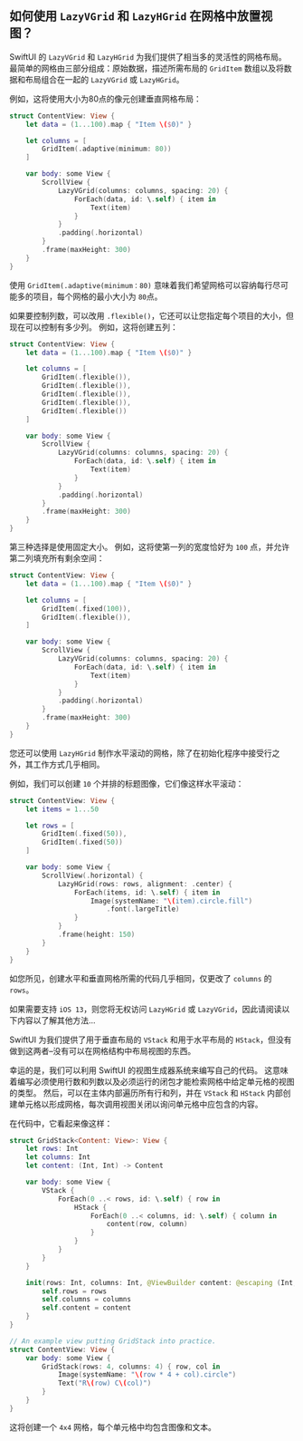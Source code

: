 如何使用 `LazyVGrid` 和 `LazyHGrid` 在网格中放置视图？
---

SwiftUI 的 `LazyVGrid` 和 `LazyHGrid` 为我们提供了相当多的灵活性的网格布局。 最简单的网格由三部分组成：原始数据，描述所需布局的 `GridItem` 数组以及将数据和布局组合在一起的 `LazyVGrid` 或 `LazyHGrid`。

例如，这将使用大小为80点的像元创建垂直网格布局：

```swift
struct ContentView: View {
    let data = (1...100).map { "Item \($0)" }

    let columns = [
        GridItem(.adaptive(minimum: 80))
    ]

    var body: some View {
        ScrollView {
            LazyVGrid(columns: columns, spacing: 20) {
                ForEach(data, id: \.self) { item in
                    Text(item)
                }
            }
            .padding(.horizontal)
        }
        .frame(maxHeight: 300)
    }
}
```

使用 `GridItem(.adaptive(minimum：80)` 意味着我们希望网格可以容纳每行尽可能多的项目，每个网格的最小大小为 `80`点。

如果要控制列数，可以改用 `.flexible()`，它还可以让您指定每个项目的大小，但现在可以控制有多少列。 例如，这将创建五列：

```swift
struct ContentView: View {
    let data = (1...100).map { "Item \($0)" }

    let columns = [
        GridItem(.flexible()),
        GridItem(.flexible()),
        GridItem(.flexible()),
        GridItem(.flexible()),
        GridItem(.flexible())
    ]

    var body: some View {
        ScrollView {
            LazyVGrid(columns: columns, spacing: 20) {
                ForEach(data, id: \.self) { item in
                    Text(item)
                }
            }
            .padding(.horizontal)
        }
        .frame(maxHeight: 300)
    }
}
```

第三种选择是使用固定大小。 例如，这将使第一列的宽度恰好为 `100` 点，并允许第二列填充所有剩余空间：

```swift
struct ContentView: View {
    let data = (1...100).map { "Item \($0)" }

    let columns = [
        GridItem(.fixed(100)),
        GridItem(.flexible()),
    ]

    var body: some View {
        ScrollView {
            LazyVGrid(columns: columns, spacing: 20) {
                ForEach(data, id: \.self) { item in
                    Text(item)
                }
            }
            .padding(.horizontal)
        }
        .frame(maxHeight: 300)
    }
}
```

您还可以使用 `LazyHGrid` 制作水平滚动的网格，除了在初始化程序中接受行之外，其工作方式几乎相同。

例如，我们可以创建 `10` 个并排的标题图像，它们像这样水平滚动：

```swift
struct ContentView: View {
    let items = 1...50

    let rows = [
        GridItem(.fixed(50)),
        GridItem(.fixed(50))
    ]

    var body: some View {
        ScrollView(.horizontal) {
            LazyHGrid(rows: rows, alignment: .center) {
                ForEach(items, id: \.self) { item in
                    Image(systemName: "\(item).circle.fill")
                        .font(.largeTitle)
                }
            }
            .frame(height: 150)
        }
    }
}
```

如您所见，创建水平和垂直网格所需的代码几乎相同，仅更改了 `columns` 的 `rows`。

如果需要支持 `iOS 13`，则您将无权访问 `LazyHGrid` 或 `LazyVGrid`，因此请阅读以下内容以了解其他方法...

SwiftUI 为我们提供了用于垂直布局的 `VStack` 和用于水平布局的 `HStack`，但没有做到这两者–没有可以在网格结构中布局视图的东西。

幸运的是，我们可以利用 SwiftUI 的视图生成器系统来编写自己的代码。 这意味着编写必须使用行数和列数以及必须运行的闭包才能检索网格中给定单元格的视图的类型。 然后，可以在主体内部遍历所有行和列，并在 `VStack` 和 `HStack` 内部创建单元格以形成网格，每次调用视图关闭以询问单元格中应包含的内容。

在代码中，它看起来像这样：

```swift
struct GridStack<Content: View>: View {
    let rows: Int
    let columns: Int
    let content: (Int, Int) -> Content

    var body: some View {
        VStack {
            ForEach(0 ..< rows, id: \.self) { row in
                HStack {
                    ForEach(0 ..< columns, id: \.self) { column in
                        content(row, column)
                    }
                }
            }
        }
    }

    init(rows: Int, columns: Int, @ViewBuilder content: @escaping (Int, Int) -> Content) {
        self.rows = rows
        self.columns = columns
        self.content = content
    }
}

// An example view putting GridStack into practice.
struct ContentView: View {
    var body: some View {
        GridStack(rows: 4, columns: 4) { row, col in
            Image(systemName: "\(row * 4 + col).circle")
            Text("R\(row) C\(col)")
        }
    }
}
```

这将创建一个 `4x4` 网格，每个单元格中均包含图像和文本。